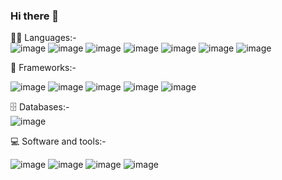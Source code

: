 ### Hi there 👋

<!--
**ARMIS2111/ARMIS2111** is a ✨ _special_ ✨ repository because its `README.md` (this file) appears on your GitHub profile.

Here are some ideas to get you started:

- 🔭 I’m currently working on ...
- 🌱 I’m currently learning ...
- 👯 I’m looking to collaborate on ...
- 🤔 I’m looking for help with ...
- 💬 Ask me about ...
- 📫 How to reach me: ...
- 😄 Pronouns: ...
- ⚡ Fun fact: ...
-->

👨‍💻 Languages:-<br/>
![image](https://user-images.githubusercontent.com/101886753/231696184-c3a5b2bc-6ba6-45fd-b31f-4684b640eac0.png) ![image](https://user-images.githubusercontent.com/101886753/231696211-3af974fd-207d-4994-8b83-5be8f91f31e9.png) ![image](https://user-images.githubusercontent.com/101886753/231696242-4bcd3e01-b30f-4631-83ac-c13739873f77.png) ![image](https://user-images.githubusercontent.com/101886753/231696262-a3a70846-c760-4a95-abcd-074bdc96b0d3.png) ![image](https://user-images.githubusercontent.com/101886753/231696281-5cbefe72-2b99-4022-a1d2-a48350ce3f32.png) ![image](https://user-images.githubusercontent.com/101886753/231696305-b4b48f8c-4ea0-43f7-8043-461e00f7160d.png) ![image](https://user-images.githubusercontent.com/101886753/231696325-c0bceba2-6ad8-4e4b-a225-c038c5b131fb.png)


🧰 Frameworks:-<br />

![image](https://user-images.githubusercontent.com/101886753/231696513-be517ad7-57eb-4c52-9379-6e321efd0a8c.png) ![image](https://user-images.githubusercontent.com/101886753/231696540-a4f15561-aac0-4721-8468-a75d96eeb965.png) ![image](https://user-images.githubusercontent.com/101886753/231696566-2f49dd4e-1e75-4744-be3c-392672ba26e0.png) ![image](https://user-images.githubusercontent.com/101886753/231696621-2de0bb53-1b2d-4bed-ba2e-f7dcdaf6fdf2.png)
![image](https://user-images.githubusercontent.com/101886753/231696697-26f371f5-3ace-43c0-9d8b-d7bb8724742f.png) 

🗄️ Databases:-<br>
![image](https://user-images.githubusercontent.com/101886753/231696924-30215c5b-6540-4a89-aaaa-29231d5af17a.png)



💻 Software and tools:-<br />

![image](https://user-images.githubusercontent.com/101886753/231697101-3978f109-3fc3-4e98-8354-892ca059dca0.png) ![image](https://user-images.githubusercontent.com/101886753/231697116-23f1e653-46bd-4550-81e6-c786a8e766a4.png) ![image](https://user-images.githubusercontent.com/101886753/231697145-542ff9c2-a4bb-4f50-84c0-58948e74e1a2.png) ![image](https://user-images.githubusercontent.com/101886753/231697158-360d7627-e9fd-4274-afff-8d37222f8d81.png)







